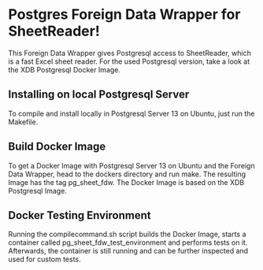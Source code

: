 # Postgres Foreign Data Wrapper for SheetReader!

This Foreign Data Wrapper gives Postgresql access to SheetReader, which is a fast Excel sheet reader. For the used Postgresql version, take a look at the XDB Postgresql Docker Image.



## Installing on local Postgresql Server

To compile and install locally in Postgresql Server 13 on Ubuntu, just run the Makefile.

## Build Docker Image

To get a Docker Image with Postgresql Server 13 on Ubuntu and the Foreign Data Wrapper, head to the dockers directory and run make.
The resulting Image has the tag pg_sheet_fdw. The Docker Image is based on the XDB Postgresql Image.

## Docker Testing Environment

Running the compilecommand.sh script builds the Docker Image, starts a container called pg_sheet_fdw_test_environment and performs tests on it.
Afterwards, the container is still running and can be further inspected and used for custom tests.


